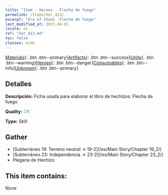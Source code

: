 ```yaml
---
title: "Item - Heroes - Flecha de fuego"
permalink: /Items/her_413/
excerpt: "Era of Chaos  Flecha de fuego"
last_modified_at: 2021-04-01
locale: es
ref: "her_413.md"
toc: false
classes: wide
---
```

 [Materials](/es/Items/){: .btn .btn--primary}[Artifacts](/es/Items/Artifacts/){: .btn .btn--success}[Units](/es/Items/Units/){: .btn .btn--warning}[Heroes](/es/Items/Heroes/){: .btn .btn--danger}[Consumables](/es/Items/Consumables/){: .btn .btn--info}[Unknown](/es/Items/Unknown/){: .btn .btn--primary}

## Detalles
 **Descripción:** Ficha usada para elaborar el libro de hechizos: Flecha de fuego

 **Quality:** <span style="color: #32CD32">OK</span>

 **Type:** Skill

## Gather

*    [Subterráneo 19: Terreno neutral -> 19-2](/es/Main Story/Chapter 19_2/) 
*    [Subterráneo 23: Independencia -> 23-2](/es/Main Story/Chapter 23_2/) 
*    Plegaria de Hechizo 

## This item contains:

  None

